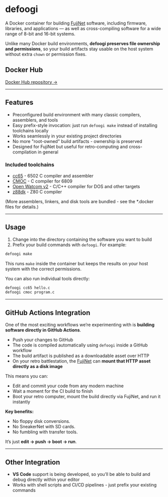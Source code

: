 # defoogi

A Docker container for building [FujiNet](https://fujinet.online)
software, including firmware, libraries, and applications — as well as
cross-compiling software for a wide range of 8-bit and 16-bit systems.

Unlike many Docker build environments, **defoogi preserves file
ownership and permissions**, so your build artifacts stay usable on
the host system without extra `chown` or permission fixes.

## Docker Hub

[Docker Hub repository →](https://hub.docker.com/repository/docker/fozztexx/defoogi)

---

## Features

- Preconfigured build environment with many classic compilers,
  assemblers, and tools
- Easy prefix-style invocation: just run `defoogi make` instead of
  installing toolchains locally
- Works seamlessly in your existing project directories
- No more "root-owned" build artifacts - ownership is preserved
- Designed for FujiNet but useful for retro-computing and
  cross-compilation in general

### Included toolchains

- [cc65](https://cc65.github.io/) - 6502 C compiler and assembler
- [CMOC](https://perso.b2b2c.ca/~sarrazip/dev/cmoc.html) - C compiler for 6809
- [Open Watcom v2](https://openwatcom.org/) - C/C++ compiler for DOS and other targets
- [z88dk](https://www.z88dk.org/) - Z80 C compiler

(More assemblers, linkers, and disk tools are bundled - see the
*.docker files for details.)

---

## Usage

1. Change into the directory containing the software you want to build
2. Prefix your build commands with `defoogi`. For example:

```bash
defoogi make
```

This runs `make` inside the container but keeps the results on your
host system with the correct permissions.

You can also run individual tools directly:

```bash
defoogi cc65 hello.c
defoogi cmoc program.c
```

---

## GitHub Actions Integration

One of the most exciting workflows we’re experimenting with is
**building software directly in GitHub Actions**.

- Push your changes to GitHub
- The code is compiled automatically using `defoogi` inside a GitHub workflow
- The build artifact is published as a downloadable asset over HTTP
- On your retro battlestation, the [FujiNet](https://fujinet.online)
  can **mount that HTTP asset directly as a disk image**

This means you can:
- Edit and commit your code from any modern machine
- Wait a moment for the CI build to finish
- Boot your retro computer, mount the build directly via FujiNet, and
  run it instantly

**Key benefits:**
- No floppy disk conversions.
- No SneakerNet with SD cards.
- No fumbling with transfer tools.

It’s just **edit → push → boot → run**.

---

## Other Integration

- **VS Code** support is being developed, so you’ll be able to build
    and debug directly within your editor
- Works with shell scripts and CI/CD pipelines - just prefix your
  existing commands

